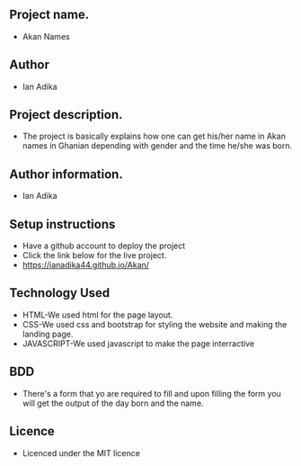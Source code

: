 ## Project name.
- Akan Names
## Author
- Ian Adika
## Project description.
- The project is basically explains how one can get his/her name in Akan names in Ghanian depending with gender and the time he/she was born.
## Author information.
 - Ian Adika
## Setup instructions 
 - Have a github account to deploy the project
 - Click the link below for the live project.
 - https://ianadika44.github.io/Akan/
## Technology Used
 - HTML-We used html for the page layout.
 - CSS-We used css and bootstrap for styling the website and making the landing page.
 - JAVASCRIPT-We used javascript to make the page interractive
 ## BDD
 - There's a form that yo are required to fill and upon filling the form you will get the output of the day born and the name.
 ## Licence
 - Licenced under the MIT licence